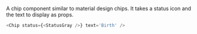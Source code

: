 A chip component similar to material design chips. It takes a status icon and the text to display as props.

```js
<Chip status={<StatusGray />} text='Birth' />
```
